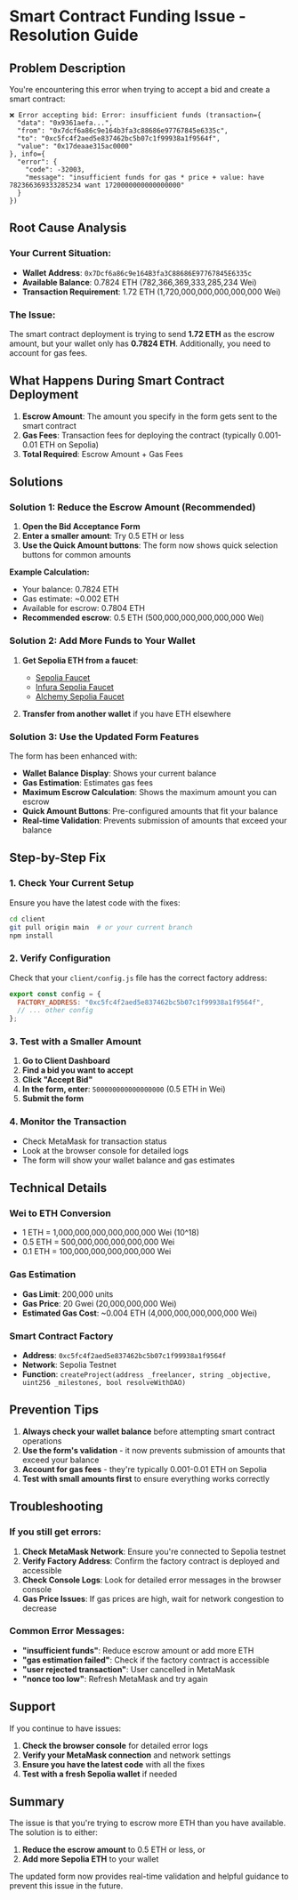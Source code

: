 # Smart Contract Funding Issue - Resolution Guide

## Problem Description

You're encountering this error when trying to accept a bid and create a smart contract:

```
❌ Error accepting bid: Error: insufficient funds (transaction={
  "data": "0x9361aefa...",
  "from": "0x7dcf6a86c9e164b3fa3c88686e97767845e6335c",
  "to": "0xc5fc4f2aed5e837462bc5b07c1f99938a1f9564f",
  "value": "0x17deaae315ac0000"
}, info={
  "error": {
    "code": -32003,
    "message": "insufficient funds for gas * price + value: have 782366369333285234 want 1720000000000000000"
  }
})
```

## Root Cause Analysis

### Your Current Situation:

- **Wallet Address**: `0x7Dcf6a86c9e164B3fa3C88686E97767845E6335c`
- **Available Balance**: 0.7824 ETH (782,366,369,333,285,234 Wei)
- **Transaction Requirement**: 1.72 ETH (1,720,000,000,000,000,000 Wei)

### The Issue:

The smart contract deployment is trying to send **1.72 ETH** as the escrow amount, but your wallet only has **0.7824 ETH**. Additionally, you need to account for gas fees.

## What Happens During Smart Contract Deployment

1. **Escrow Amount**: The amount you specify in the form gets sent to the smart contract
2. **Gas Fees**: Transaction fees for deploying the contract (typically 0.001-0.01 ETH on Sepolia)
3. **Total Required**: Escrow Amount + Gas Fees

## Solutions

### Solution 1: Reduce the Escrow Amount (Recommended)

1. **Open the Bid Acceptance Form**
2. **Enter a smaller amount**: Try 0.5 ETH or less
3. **Use the Quick Amount buttons**: The form now shows quick selection buttons for common amounts

**Example Calculation:**

- Your balance: 0.7824 ETH
- Gas estimate: ~0.002 ETH
- Available for escrow: 0.7804 ETH
- **Recommended escrow**: 0.5 ETH (500,000,000,000,000,000 Wei)

### Solution 2: Add More Funds to Your Wallet

1. **Get Sepolia ETH from a faucet**:

   - [Sepolia Faucet](https://sepoliafaucet.com/)
   - [Infura Sepolia Faucet](https://www.infura.io/faucet/sepolia)
   - [Alchemy Sepolia Faucet](https://sepoliafaucet.com/)

2. **Transfer from another wallet** if you have ETH elsewhere

### Solution 3: Use the Updated Form Features

The form has been enhanced with:

- **Wallet Balance Display**: Shows your current balance
- **Gas Estimation**: Estimates gas fees
- **Maximum Escrow Calculation**: Shows the maximum amount you can escrow
- **Quick Amount Buttons**: Pre-configured amounts that fit your balance
- **Real-time Validation**: Prevents submission of amounts that exceed your balance

## Step-by-Step Fix

### 1. Check Your Current Setup

Ensure you have the latest code with the fixes:

```bash
cd client
git pull origin main  # or your current branch
npm install
```

### 2. Verify Configuration

Check that your `client/config.js` file has the correct factory address:

```javascript
export const config = {
  FACTORY_ADDRESS: "0xc5fc4f2aed5e837462bc5b07c1f99938a1f9564f",
  // ... other config
};
```

### 3. Test with a Smaller Amount

1. **Go to Client Dashboard**
2. **Find a bid you want to accept**
3. **Click "Accept Bid"**
4. **In the form, enter**: `500000000000000000` (0.5 ETH in Wei)
5. **Submit the form**

### 4. Monitor the Transaction

- Check MetaMask for transaction status
- Look at the browser console for detailed logs
- The form will show your wallet balance and gas estimates

## Technical Details

### Wei to ETH Conversion

- 1 ETH = 1,000,000,000,000,000,000 Wei (10^18)
- 0.5 ETH = 500,000,000,000,000,000 Wei
- 0.1 ETH = 100,000,000,000,000,000 Wei

### Gas Estimation

- **Gas Limit**: 200,000 units
- **Gas Price**: 20 Gwei (20,000,000,000 Wei)
- **Estimated Gas Cost**: ~0.004 ETH (4,000,000,000,000,000 Wei)

### Smart Contract Factory

- **Address**: `0xc5fc4f2aed5e837462bc5b07c1f99938a1f9564f`
- **Network**: Sepolia Testnet
- **Function**: `createProject(address _freelancer, string _objective, uint256 _milestones, bool resolveWithDAO)`

## Prevention Tips

1. **Always check your wallet balance** before attempting smart contract operations
2. **Use the form's validation** - it now prevents submission of amounts that exceed your balance
3. **Account for gas fees** - they're typically 0.001-0.01 ETH on Sepolia
4. **Test with small amounts first** to ensure everything works correctly

## Troubleshooting

### If you still get errors:

1. **Check MetaMask Network**: Ensure you're connected to Sepolia testnet
2. **Verify Factory Address**: Confirm the factory contract is deployed and accessible
3. **Check Console Logs**: Look for detailed error messages in the browser console
4. **Gas Price Issues**: If gas prices are high, wait for network congestion to decrease

### Common Error Messages:

- **"insufficient funds"**: Reduce escrow amount or add more ETH
- **"gas estimation failed"**: Check if the factory contract is accessible
- **"user rejected transaction"**: User cancelled in MetaMask
- **"nonce too low"**: Refresh MetaMask and try again

## Support

If you continue to have issues:

1. **Check the browser console** for detailed error logs
2. **Verify your MetaMask connection** and network settings
3. **Ensure you have the latest code** with all the fixes
4. **Test with a fresh Sepolia wallet** if needed

## Summary

The issue is that you're trying to escrow more ETH than you have available. The solution is to either:

1. **Reduce the escrow amount** to 0.5 ETH or less, or
2. **Add more Sepolia ETH** to your wallet

The updated form now provides real-time validation and helpful guidance to prevent this issue in the future.
